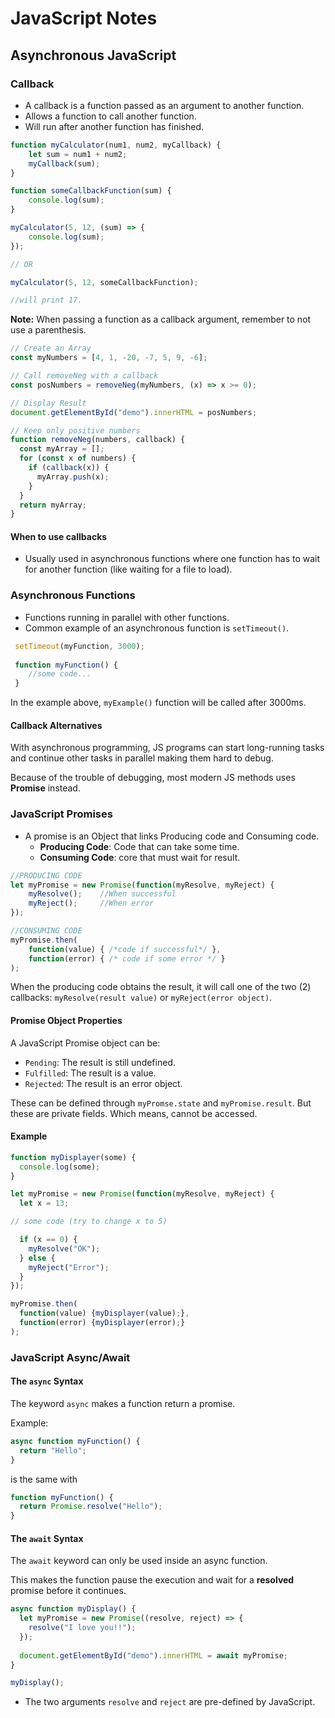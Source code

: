 # JavaScript Notes

## Asynchronous JavaScript
### Callback
- A callback is a function passed as an argument to another function.
- Allows a function to call another function.
- Will run after another function has finished.

```javascript
function myCalculator(num1, num2, myCallback) {
    let sum = num1 + num2;
    myCallback(sum);
}

function someCallbackFunction(sum) {
    console.log(sum);
}

myCalculator(5, 12, (sum) => {
    console.log(sum);
});

// OR 

myCalculator(5, 12, someCallbackFunction);

//will print 17.
```
**Note:** When passing a function as a callback argument, remember to not use a parenthesis.

```javascript
// Create an Array
const myNumbers = [4, 1, -20, -7, 5, 9, -6];

// Call removeNeg with a callback
const posNumbers = removeNeg(myNumbers, (x) => x >= 0);

// Display Result
document.getElementById("demo").innerHTML = posNumbers;

// Keep only positive numbers
function removeNeg(numbers, callback) {
  const myArray = [];
  for (const x of numbers) {
    if (callback(x)) {
      myArray.push(x);
    }
  }
  return myArray;
}
```

#### When to use callbacks
- Usually used in asynchronous functions where one function has to wait for
another function (like waiting for a file to load).

### Asynchronous Functions
- Functions running in parallel with other functions.
- Common example of an asynchronous function is `setTimeout()`.
```javascript
 setTimeout(myFunction, 3000);
 
 function myFunction() {
    //some code...
 }
```
In the example above, `myExample()` function will be called after 3000ms.

#### Callback Alternatives
With asynchronous programming, JS programs can start long-running tasks and continue other
tasks in parallel making them hard to debug.

Because of the trouble of debugging, most modern JS methods uses **Promise** instead.


### JavaScript Promises
- A promise is an Object that links Producing code and Consuming code.
  - **Producing Code**: Code that can take some time.
  - **Consuming Code**: core that must wait for result.

```javascript
//PRODUCING CODE
let myPromise = new Promise(function(myResolve, myReject) {
    myResolve();    //When successful
    myReject();     //When error
});

//CONSUMING CODE
myPromise.then(
    function(value) { /*code if successful*/ },
    function(error) { /* code if some error */ }
);
```
When the producing code obtains the result, it will call one of the two (2) callbacks: 
`myResolve(result value)` or `myReject(error object)`.

#### Promise Object Properties
A JavaScript Promise object can be:
- `Pending`: The result is still undefined.
- `Fulfilled`: The result is a value.
- `Rejected`: The result is an error object.

These can be defined through `myPromse.state` and `myPromise.result`.
But these are private fields. Which means, cannot be accessed.

#### Example
```javascript
function myDisplayer(some) {
  console.log(some);
}

let myPromise = new Promise(function(myResolve, myReject) {
  let x = 13;

// some code (try to change x to 5)

  if (x == 0) {
    myResolve("OK");
  } else {
    myReject("Error");
  }
});

myPromise.then(
  function(value) {myDisplayer(value);},
  function(error) {myDisplayer(error);}
);
```

### JavaScript Async/Await

#### The `async` Syntax
The keyword `async` makes a function return a promise.

Example:
```javascript
async function myFunction() {
  return "Hello";
}
```

is the same with

```javascript
function myFunction() {
  return Promise.resolve("Hello");
}
```

#### The `await` Syntax
The `await` keyword can only be used inside an async function.

This makes the function pause the execution and wait for a **resolved** promise before it continues. 

```javascript
async function myDisplay() {
  let myPromise = new Promise((resolve, reject) => {
    resolve("I love you!!");
  });
  
  document.getElementById("demo").innerHTML = await myPromise;
}

myDisplay();
```

- The two arguments `resolve` and `reject` are pre-defined by JavaScript.

